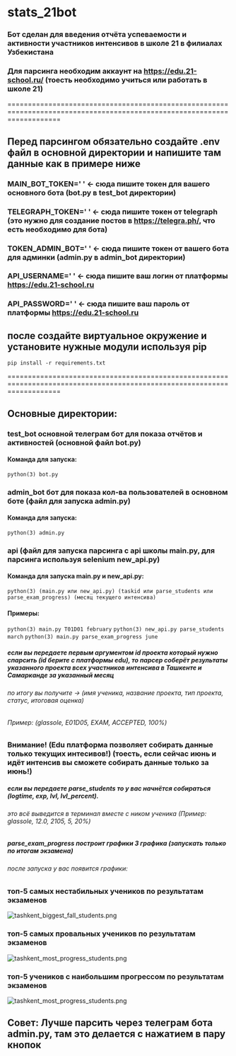 # stats_21bot

### Бот сделан для введения отчёта успеваемости и активности участников интенсивов в школе 21 в  филиалах Узбекистана


### Для парсинга необходим аккаунт на https://edu.21-school.ru/ (тоесть необходимо учиться или работать в школе 21)

=========================================================================================================================

## Перед парсингом обязательно создайте .env файл в основной директории и напишите там данные как в примере ниже 

### MAIN_BOT_TOKEN=' ' <- сюда пишите токен для вашего основного бота (bot.py в test_bot директории)
### TELEGRAPH_TOKEN=' ' <- cюда пишите токен от telegraph (это нужно для создание постов в https://telegra.ph/, что есть необходимо для бота)
### TOKEN_ADMIN_BOT=' ' <- cюда пишите токен от вашего бота для админки (admin.py в admin_bot директории)
### API_USERNAME=' ' <- cюда пишите ваш логин от платформы https://edu.21-school.ru 
### API_PASSWORD=' ' <- сюда пишите ваш пароль от платформы https://edu.21-school.ru 

## после создайте виртуальное окружение и установите нужные модули используя pip

```pip install -r requirements.txt```

=========================================================================================================================

## Основные директории:

### test_bot основной телеграм бот для показа отчётов и активностей (основной файл bot.py) 

#### Команда для запуска:
```python(3) bot.py```

### admin_bot бот для показа кол-ва пользователей в основном боте (файл для запуска admin.py)

#### Команда для запуска:
```python(3) admin.py```

### api (файл для запуска парсинга с api школы main.py, для парсинга используя selenium new_api.py)

#### Команда для запуска main.py и new_api.py:
```python(3) (main.py или new_api.py) (taskid или parse_students или parse_exam_progress) (месяц текущего интенсива)```

#### Примеры:
```python(3) main.py T01D01 february```
```python(3) new_api.py parse_students march```
```python(3) main.py parse_exam_progress june```


##### если вы передаете первым аргументом id проекта который нужно спарсить (id берите с платформы edu), то парсер соберёт результаты указанного проекта всех участников интенсива в Ташкенте и Самарканде за указанный месяц

###### по итогу вы получите -> (имя ученика, название проекта, тип проекта, статус, итоговая оценка)

###### Пример: (glassole, E01D05, EXAM, ACCEPTED, 100%)

### Внимание! (Edu платформа позволяет собирать данные только текущих интесивов!) (тоесть, если сейчас июнь и идёт интенсив вы сможете собирать данные только за июнь!)

##### если вы передаете parse_students то у вас начнётся собираться (logtime, exp, lvl, lvl_percent).

###### это всё выведится в терминал вместе с ником ученика (Пример: glassole, 12.0, 2105, 5, 20%)

##### parse_exam_progress построит графики 3 графика (запускать только по итогам экзамена) 

###### после запуска у вас появится графики:

### топ-5 самых нестабильных учеников по результатам экзаменов

![tashkent_biggest_fall_students.png](./api/data_march/images/tashkent_unstable_students.png)

### топ-5 самых провальных учеников по результатам экзаменов

![tashkent_most_progress_students.png](./api/data_march/images/samarkand_biggest_fall_students.png)

### топ-5 учеников c наибольшим прогрессом по результатам экзаменов

![tashkent_most_progress_students.png](./api/data_march/images/tashkent_most_progress_students.png)

## Совет: Лучше парсить через телеграм бота admin.py, там это делается с нажатием в пару кнопок
